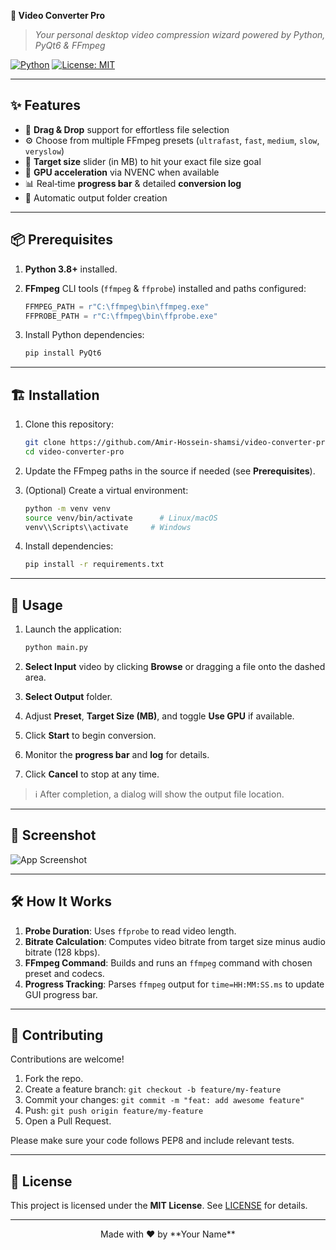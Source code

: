 **🚀 Video Converter Pro**

> *Your personal desktop video compression wizard powered by Python, PyQt6 & FFmpeg*

[![Python](https://img.shields.io/badge/python-3.8%2B-blue.svg)](https://www.python.org/) [![License: MIT](https://img.shields.io/badge/License-MIT-yellow.svg)](LICENSE)

---

## ✨ Features

* 🎥 **Drag & Drop** support for effortless file selection
* ⚙️ Choose from multiple FFmpeg presets (`ultrafast`, `fast`, `medium`, `slow`, `veryslow`)
* 💾 **Target size** slider (in MB) to hit your exact file size goal
* 🚀 **GPU acceleration** via NVENC when available
* 📊 Real‑time **progress bar** & detailed **conversion log**
* 📁 Automatic output folder creation

---

## 📦 Prerequisites

1. **Python 3.8+** installed.
2. **FFmpeg** CLI tools (`ffmpeg` & `ffprobe`) installed and paths configured:

   ```python
   FFMPEG_PATH = r"C:\ffmpeg\bin\ffmpeg.exe"
   FFPROBE_PATH = r"C:\ffmpeg\bin\ffprobe.exe"
   ```
3. Install Python dependencies:

   ```bash
   pip install PyQt6
   ```

---

## 🏗 Installation

1. Clone this repository:

   ```bash
   git clone https://github.com/Amir-Hossein-shamsi/video-converter-pro.git
   cd video-converter-pro
   ```
2. Update the FFmpeg paths in the source if needed (see **Prerequisites**).
3. (Optional) Create a virtual environment:

   ```bash
   python -m venv venv
   source venv/bin/activate      # Linux/macOS
   venv\\Scripts\\activate     # Windows
   ```
4. Install dependencies:

   ```bash
   pip install -r requirements.txt
   ```

---

## 🚀 Usage

1. Launch the application:

   ```bash
   python main.py
   ```
2. **Select Input** video by clicking **Browse** or dragging a file onto the dashed area.
3. **Select Output** folder.
4. Adjust **Preset**, **Target Size (MB)**, and toggle **Use GPU** if available.
5. Click **Start** to begin conversion.
6. Monitor the **progress bar** and **log** for details.
7. Click **Cancel** to stop at any time.

> ℹ️ After completion, a dialog will show the output file location.

---

## 📸 Screenshot

![App Screenshot](docs/screenshot.png)

---

## 🛠️ How It Works

1. **Probe Duration**: Uses `ffprobe` to read video length.
2. **Bitrate Calculation**: Computes video bitrate from target size minus audio bitrate (128 kbps).
3. **FFmpeg Command**: Builds and runs an `ffmpeg` command with chosen preset and codecs.
4. **Progress Tracking**: Parses `ffmpeg` output for `time=HH:MM:SS.ms` to update GUI progress bar.

---

## 🤝 Contributing

Contributions are welcome!

1. Fork the repo.
2. Create a feature branch: `git checkout -b feature/my-feature`
3. Commit your changes: `git commit -m "feat: add awesome feature"`
4. Push: `git push origin feature/my-feature`
5. Open a Pull Request.

Please make sure your code follows PEP8 and include relevant tests.

---

## 📄 License

This project is licensed under the **MIT License**. See [LICENSE](LICENSE) for details.

---

<footer align="center">
  Made with ❤️ by **Your Name**
</footer>

